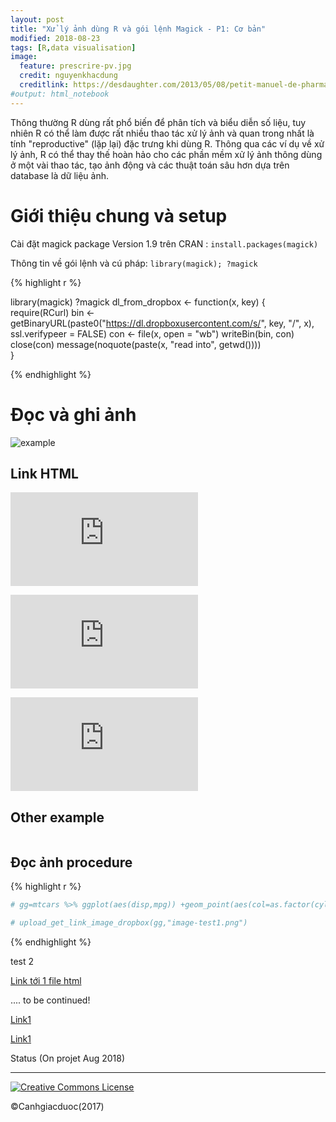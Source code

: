 ```yaml
---
layout: post
title: "Xử lý ảnh dùng R và gói lệnh Magick - P1: Cơ bản"
modified: 2018-08-23
tags: [R,data visualisation]
image:
  feature: prescrire-pv.jpg
  credit: nguyenkhacdung
  creditlink: https://desdaughter.com/2013/05/08/petit-manuel-de-pharmacovigilance-et-pharmacologie-clinique-sur-les-effets-nocifs-des-medicaments/
#output: html_notebook
---
```






Thông thường R dùng rất phổ biến để phân tích và biểu diễn số liệu, tuy nhiên R có thể làm được rất nhiều thao tác xử lý ảnh và quan trong nhất là tính "reproductive" (lặp lại) đặc trưng khi dùng R. Thông qua các ví dụ về xử lý ảnh, R có thể thay thế hoàn hảo cho các phần mềm xử lý ảnh thông dùng ở một vài thao tác, tạo ảnh động và các thuật toán sâu hơn dựa trên database là dữ liệu ảnh.

# Giới thiệu chung và setup 

Cài đặt magick package Version 1.9 trên CRAN : `install.packages(magick)`

Thông tin về gói lệnh và cú pháp: `library(magick); ?magick`






{% highlight r %}

library(magick)
?magick
dl_from_dropbox <- function(x, key) {
  require(RCurl)
  bin <- getBinaryURL(paste0("https://dl.dropboxusercontent.com/s/", key, "/", x), ssl.verifypeer = FALSE)
  con <- file(x, open = "wb")
  writeBin(bin, con)
  close(con)
  message(noquote(paste(x, "read into", getwd())))                        
}

{% endhighlight %}


# Đọc và ghi ảnh  





![example](https://www.dropbox.com/s/p1ycjtve8y3t36q/prescrire-pv.jpg?raw=1)

## Link HTML  

![Time-to-onset Signal](https://www.dropbox.com/s/t5xbmb8ib9q781h/Time-to-onset%20signal%20detection.nb.html?raw=1)

![Time-to-onset Signal](https://www.dropbox.com/s/t5xbmb8ib9q781h/Time-to-onset%20signal%20detection.nb.html?dl=0)

![Time-to-onset Signal](https://www.dropbox.com/s/t5xbmb8ib9q781h/Time-to-onset%20signal%20detection.nb.html)

## Other example 


<figure>
<a href="https://www.dropbox.com/s/fcs6ogrpsbrx392/Canhgiacduoc_Icon.png?raw=1"><img src="https://www.dropbox.com/s/fcs6ogrpsbrx392/Canhgiacduoc_Icon.png?raw=1" alt=""></a>
</figure>

## Đọc ảnh procedure

{% highlight r %}

```r
# gg=mtcars %>% ggplot(aes(disp,mpg)) +geom_point(aes(col=as.factor(cyl)))  #      sdf   adf

# upload_get_link_image_dropbox(gg,"image-test1.png")
```
{% endhighlight %} 
 
 
test 2

[Link tới 1 file html](https://rawgit.com/canhgiacduoc/canhgiacduoc.github.io/master/_posts/ggvis-ggplot.html)



.... to be continued!

[Link1](https://rawgit.com/canhgiacduoc/canhgiacduoc.github.io/master/_posts/Picture-In-R-Magick.nb.html)

[Link1](https://www.dropbox.com/s/t5xbmb8ib9q781h/Time-to-onset%20signal%20detection.nb.html?raw=1)



                        
Status (On projet Aug 2018) 


---
<a rel="license" href="http://creativecommons.org/licenses/by-nc-sa/4.0/"><img alt="Creative Commons License" style="border-width:0" src="https://i.creativecommons.org/l/by-nc-sa/4.0/88x31.png" /></a> 

©Canhgiacduoc(2017)





